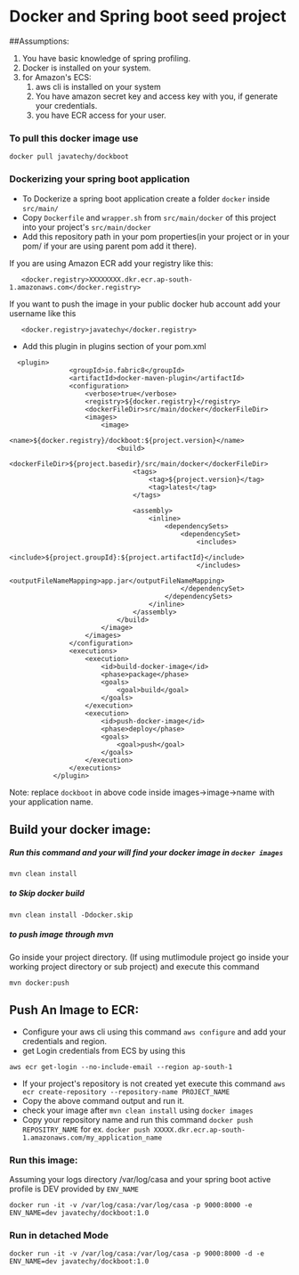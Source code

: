 # Docker and Spring boot seed project


##Assumptions:

1.  You have basic knowledge of spring profiling.
2.  Docker is installed on your system.
3.  for Amazon's ECS: 
    1. aws cli is installed on your system
    2. You have amazon secret key and access key with you, if generate your credentials.
    3. you have ECR access for your user.

### To pull this docker image use  

```
docker pull javatechy/dockboot
```

### Dockerizing your spring boot application

 * To Dockerize a spring boot application create a folder `docker` inside `src/main/` 
 * Copy `Dockerfile` and `wrapper.sh` from `src/main/docker` of this project into your project's `src/main/docker`
 * Add this repository path in your pom properties(in your project or in your pom/ if your are using parent pom add it there).

 If you are using Amazon ECR add your registry like this:
 
 ```
 	<docker.registry>XXXXXXXX.dkr.ecr.ap-south-1.amazonaws.com</docker.registry>
 ```
 
 If you want to push the image in your public docker hub account add your username like this
 
 ```
 	<docker.registry>javatechy</docker.registry>
 ```
 
 
 * Add this plugin in plugins section of your pom.xml
 
 ```
   <plugin>
				<groupId>io.fabric8</groupId>
				<artifactId>docker-maven-plugin</artifactId>
				<configuration>
					<verbose>true</verbose>
					<registry>${docker.registry}</registry>
					<dockerFileDir>src/main/docker</dockerFileDir>
					<images>
						<image>
							<name>${docker.registry}/dockboot:${project.version}</name>
							<build>
								<dockerFileDir>${project.basedir}/src/main/docker</dockerFileDir>
								<tags>
									<tag>${project.version}</tag>
									<tag>latest</tag>
								</tags>

								<assembly>
									<inline>
										<dependencySets>
											<dependencySet>
												<includes>
													<include>${project.groupId}:${project.artifactId}</include>
												</includes>
												<outputFileNameMapping>app.jar</outputFileNameMapping>
											</dependencySet>
										</dependencySets>
									</inline>
								</assembly>
							</build>
						</image>
					</images>
				</configuration>
				<executions>
					<execution>
						<id>build-docker-image</id>
						<phase>package</phase>
						<goals>
							<goal>build</goal>
						</goals>
					</execution>
					<execution>
						<id>push-docker-image</id>
						<phase>deploy</phase>
						<goals>
							<goal>push</goal>
						</goals>
					</execution>
				</executions>
			</plugin>
 ```

Note:  replace `dockboot` in above code inside images->image->name with your application name.


## Build your docker image:

##### Run this command and your will find your docker image in `docker images`

```
mvn clean install
```

##### to Skip docker build

```
mvn clean install -Ddocker.skip
```

##### to push image through mvn

Go inside your project directory. (If using mutlimodule project go inside your working project directory or sub project) and execute this command

```
mvn docker:push
```

## Push An Image to ECR:

* Configure your aws cli using this command `aws configure` and add your credentials and region.
* get Login credentials from ECS by using this

```
aws ecr get-login --no-include-email --region ap-south-1
```
* If your project's repository is not created yet execute this command `aws ecr create-repository --repository-name PROJECT_NAME`
* Copy the above command output and run it.
* check your image after `mvn clean install` using `docker images`
* Copy your repository name  and run this command `docker push REPOSITRY_NAME` for ex. `docker push XXXXX.dkr.ecr.ap-south-1.amazonaws.com/my_application_name`


### Run this image:

Assuming your logs directory /var/log/casa
and your spring boot active profile is DEV provided by `ENV_NAME`

```
docker run -it -v /var/log/casa:/var/log/casa -p 9000:8000 -e ENV_NAME=dev javatechy/dockboot:1.0
```

###  Run in detached Mode

```
docker run -it -v /var/log/casa:/var/log/casa -p 9000:8000 -d -e ENV_NAME=dev javatechy/dockboot:1.0
```

